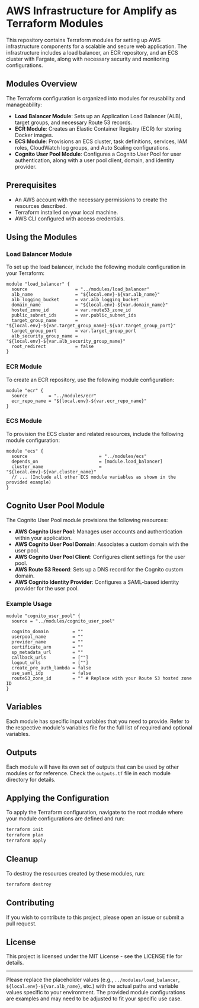 

# AWS Infrastructure for Amplify as Terraform Modules

This repository contains Terraform modules for setting up AWS infrastructure components for a scalable and secure web application. The infrastructure includes a load balancer, an ECR repository, and an ECS cluster with Fargate, along with necessary security and monitoring configurations.

## Modules Overview

The Terraform configuration is organized into modules for reusability and manageability:

- **Load Balancer Module**: Sets up an Application Load Balancer (ALB), target groups, and necessary Route 53 records.
- **ECR Module**: Creates an Elastic Container Registry (ECR) for storing Docker images.
- **ECS Module**: Provisions an ECS cluster, task definitions, services, IAM roles, CloudWatch log groups, and Auto Scaling configurations.
- **Cognito User Pool Module**: Configures a Cognito User Pool for user authentication, along with a user pool client, domain, and identity provider.

## Prerequisites

- An AWS account with the necessary permissions to create the resources described.
- Terraform installed on your local machine.
- AWS CLI configured with access credentials.

## Using the Modules

### Load Balancer Module

To set up the load balancer, include the following module configuration in your Terraform:

```hcl
module "load_balancer" {
  source                  = "../modules/load_balancer"
  alb_name                = "${local.env}-${var.alb_name}"
  alb_logging_bucket      = var.alb_logging_bucket
  domain_name             = "${local.env}-${var.domain_name}"
  hosted_zone_id          = var.route53_zone_id
  public_subnet_ids       = var.public_subnet_ids
  target_group_name       = "${local.env}-${var.target_group_name}-${var.target_group_port}"
  target_group_port       = var.target_group_port
  alb_security_group_name = "${local.env}-${var.alb_security_group_name}"
  root_redirect           = false
}
```

### ECR Module

To create an ECR repository, use the following module configuration:

```hcl
module "ecr" {
  source        = "../modules/ecr"
  ecr_repo_name = "${local.env}-${var.ecr_repo_name}"
}
```

### ECS Module

To provision the ECS cluster and related resources, include the following module configuration:

```hcl
module "ecs" {
  source                           = "../modules/ecs"
  depends_on                       = [module.load_balancer]
  cluster_name                     = "${local.env}-${var.cluster_name}"
  // ... (Include all other ECS module variables as shown in the provided example)
}
```

## Cognito User Pool Module

The Cognito User Pool module provisions the following resources:

- **AWS Cognito User Pool**: Manages user accounts and authentication within your application.
- **AWS Cognito User Pool Domain**: Associates a custom domain with the user pool.
- **AWS Cognito User Pool Client**: Configures client settings for the user pool.
- **AWS Route 53 Record**: Sets up a DNS record for the Cognito custom domain.
- **AWS Cognito Identity Provider**: Configures a SAML-based identity provider for the user pool.

### Example Usage

```hcl
module "cognito_user_pool" {
  source = "../modules/cognito_user_pool"

  cognito_domain         = ""
  userpool_name          = ""
  provider_name          = ""
  certificate_arn        = ""
  sp_metadata_url        = ""
  callback_urls          = [""]
  logout_urls            = [""]
  create_pre_auth_lambda = false
  use_saml_idp           = false
  route53_zone_id        = "" # Replace with your Route 53 hosted zone ID
}
```

## Variables

Each module has specific input variables that you need to provide. Refer to the respective module's variables file for the full list of required and optional variables.

## Outputs

Each module will have its own set of outputs that can be used by other modules or for reference. Check the `outputs.tf` file in each module directory for details.

## Applying the Configuration

To apply the Terraform configuration, navigate to the root module where your module configurations are defined and run:

```sh
terraform init
terraform plan
terraform apply
```

## Cleanup

To destroy the resources created by these modules, run:

```sh
terraform destroy
```

## Contributing

If you wish to contribute to this project, please open an issue or submit a pull request.

## License

This project is licensed under the MIT License - see the LICENSE file for details.

---

Please replace the placeholder values (e.g., `../modules/load_balancer`, `${local.env}-${var.alb_name}`, etc.) with the actual paths and variable values specific to your environment. The provided module configurations are examples and may need to be adjusted to fit your specific use case.